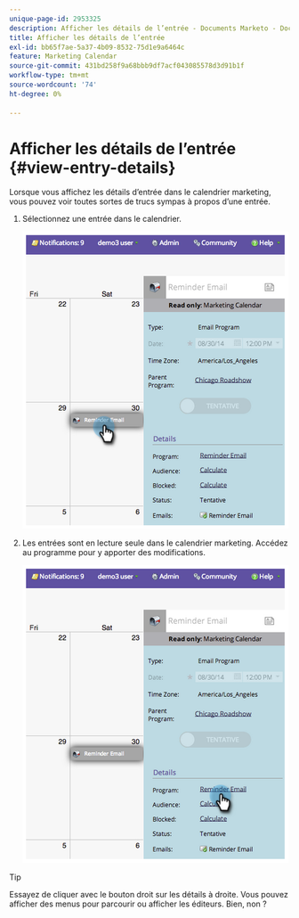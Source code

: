 ```yaml
---
unique-page-id: 2953325
description: Afficher les détails de l’entrée - Documents Marketo - Documentation du produit
title: Afficher les détails de l’entrée
exl-id: bb65f7ae-5a37-4b09-8532-75d1e9a6464c
feature: Marketing Calendar
source-git-commit: 431bd258f9a68bbb9df7acf043085578d3d91b1f
workflow-type: tm+mt
source-wordcount: '74'
ht-degree: 0%

---
```


# Afficher les détails de l’entrée {#view-entry-details}

Lorsque vous affichez les détails d’entrée dans le calendrier marketing, vous pouvez voir toutes sortes de trucs sympas à propos d’une entrée.

1. Sélectionnez une entrée dans le calendrier.

   ![](assets/image2014-9-26-10-3a30-3a44.png)

1. Les entrées sont en lecture seule dans le calendrier marketing. Accédez au programme pour y apporter des modifications.

   ![](assets/image2014-9-26-10-3a31-3a1.png)

>[!TIP]
>
>Essayez de cliquer avec le bouton droit sur les détails à droite. Vous pouvez afficher des menus pour parcourir ou afficher les éditeurs. Bien, non ?
